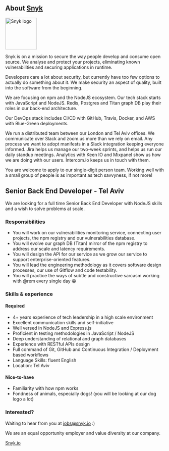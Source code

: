 ## About [Snyk](https://snyk.io)

<img src="https://snyk.io/images/snyk-dog.png" width="100" alt="Snyk logo" />

Snyk is on a mission to secure the way people develop and consume open source. We analyse and protect your projects, eliminating known vulnerabilities and securing applications in runtime.

Developers care a lot about security, but currently have too few options to actually do something about it. We make security an aspect of quality, built into the software from the beginning.

We are focusing on npm and the NodeJS ecosystem. Our tech stack starts with JavaScript and NodeJS. Redis, Postgres and Titan graph DB play their roles in our back-end architecture.

Our DevOps stack includes CI/CD with GitHub, Travis, Docker, and AWS with Blue-Green deployments.

We run a distributed team between our London and Tel Aviv offices. We communicate over Slack and zoom.us more than we rely on email. Any process we want to adopt manifests in a Slack integration keeping everyone informed. Jira helps us manage our two-week sprints, and helps us run our daily standup meetings. Analytics with Keen IO and Mixpanel show us how we are doing with our users. Intercom.io keeps us in touch with them.

You are welcome to apply to our single-digit person team. Working well with a small group of people is as important as tech savvyness, if not more!

## Senior Back End Developer - Tel Aviv

We are looking for a full time Senior Back End Developer with NodeJS skills and a wish to solve problems at scale.

### Responsibilities
- You will work on our vulnerabilities monitoring service, connecting user projects, the npm registry and our vulnerabilities database.
- You will evolve our graph DB (Titan) mirror of the npm registry to address our scale and latency requirements.
- You will design the API for our service as we grow our service to support enterprise-oriented features.
- You will lead the engineering methodology as it covers software design processes, our use of Gitflow and code testability. 
- You will practice the ways of subtle and constructive sarcasm working with @rem every single day :grin:

### Skills & experience

#### Required
- 4+ years experience of tech leadership in a high scale environment
- Excellent communication skills and self-initiative
- Well versed in NodeJS and Express.js
- Proficient in testing methodologies in JavaScript / NodeJS
- Deep understanding of relational and graph databases
- Experience with RESTful APIs design
- Full command of Git, GitHub and Continuous Integration / Deployment based workflows
- Language Skills: fluent English
- Location: Tel Aviv

#### Nice-to-have
- Familiarity with how npm works
- Fondness of animals, especially dogs! (you will be looking at our dog logo a lot)

### Interested?

Waiting to hear from you at jobs@snyk.io :)

We are an equal opportunity employer and value diversity at our company.

[Snyk.io](https://snyk.io)
